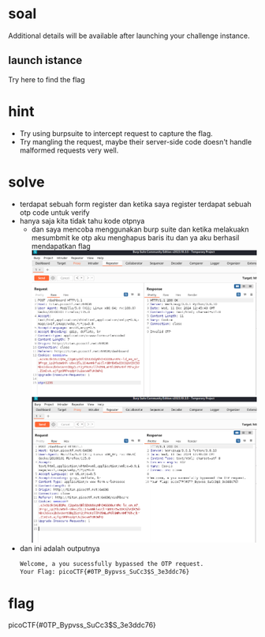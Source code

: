 # soal
Additional details will be available after launching your challenge instance.

## launch istance
Try here to find the flag

# hint
- Try using burpsuite to intercept request to capture the flag.
- Try mangling the request, maybe their server-side code doesn't handle malformed requests very well.

# solve
- terdapat sebuah form register dan ketika saya register terdapat sebuah otp code untuk verify
- hanya saja kita tidak tahu kode otpnya
  - dan saya mencoba menggunakan burp suite dan ketika melakuakn mesumbmit ke otp aku menghapus baris itu dan ya aku berhasil mendapatkan flag
    ![alt text](docs/images/image-12.png)
    ![alt text](docs/images/image-13.png)
- dan ini adalah outputnya
  ```
  Welcome, a you sucessfully bypassed the OTP request. 
  Your Flag: picoCTF{#0TP_Bypvss_SuCc3$S_3e3ddc76}
  ```

# flag
picoCTF{#0TP_Bypvss_SuCc3$S_3e3ddc76}